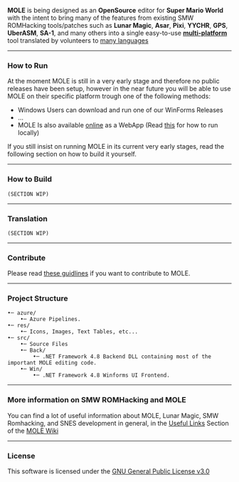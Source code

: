 
**MOLE** is being designed as an **OpenSource**  editor for **Super Mario World** with the intent to bring many of the features from existing SMW ROMHacking tools/patches such as **Lunar Magic**, **Asar**, **Pixi**, **YYCHR**, **GPS**, **UberASM**,  **SA-1**, and many others into a single easy-to-use [**multi-platform**](#how-to-run) tool translated by volunteers to [many languages](#translation)
___
### How to Run
At the moment MOLE is still in a very early stage and therefore no public releases have been setup, however in the near future you will be able to use MOLE on their specific platform trough one of the following methods:
- Windows Users can download and run one of our WinForms Releases
- ...
- MOLE Is also available [online]() as a WebApp (Read [this]() for how to run locally)

If you still insist on running MOLE in its current very early stages, read the following section on how to build it yourself.
___
### How to Build
	(SECTION WIP)
___
### Translation
	(SECTION WIP)
___
### Contribute
Please read [these guidlines](/CONTRIBUTING.md) if you want to contribute to MOLE.
___
### Project Structure
```
•─ azure/
	•─ Azure Pipelines.
•─ res/
	•─ Icons, Images, Text Tables, etc...
•─ src/
	•─ Source Files
	•─ Back/
		•─ .NET Framework 4.8 Backend DLL containing most of the important MOLE editing code.
	•─ Win/
		•─ .NET Framework 4.8 Winforms UI Frontend.
```
___
### More information on SMW ROMHacking and MOLE
You can find a lot of useful information about MOLE, Lunar Magic, SMW Romhacking, and SNES development in general, in the [Useful Links](/wiki/useful-links) Section of the [MOLE Wiki](/wiki)
___
### License
This software is licensed under the [GNU General Public License v3.0](/LICENSE.md)
